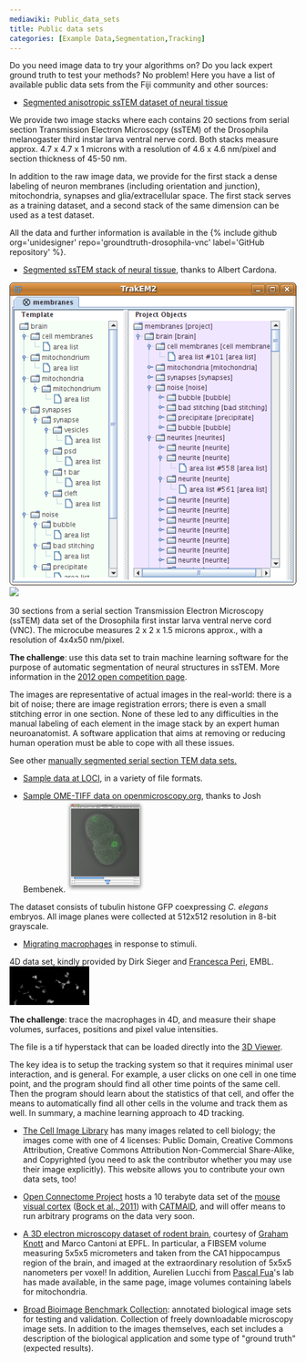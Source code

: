 ```yaml
---
mediawiki: Public_data_sets
title: Public data sets
categories: [Example Data,Segmentation,Tracking]
---
```


Do you need image data to try your algorithms on? Do you lack expert ground truth to test your methods? No problem! Here you have a list of available public data sets from the Fiji community and other sources:

-   [Segmented anisotropic ssTEM dataset of neural tissue](http://figshare.com/articles/Segmented_anisotropic_ssTEM_dataset_of_neural_tissue/856713)


We provide two image stacks where each contains 20 sections from serial section Transmission Electron Microscopy (ssTEM) of the Drosophila melanogaster third instar larva ventral nerve cord. Both stacks measure approx. 4.7 x 4.7 x 1 microns with a resolution of 4.6 x 4.6 nm/pixel and section thickness of 45-50 nm.

<!-- -->


In addition to the raw image data, we provide for the first stack a dense labeling of neuron membranes (including orientation and junction), mitochondria, synapses and glia/extracellular space. The first stack serves as a training dataset, and a second stack of the same dimension can be used as a test dataset.

<!-- -->


All the data and further information is available in the {% include github org='unidesigner' repo='groundtruth-drosophila-vnc' label='GitHub repository' %}.

-   [Segmented ssTEM stack of neural tissue](http://www.ini.uzh.ch/~acardona/data.html), thanks to Albert Cardona.

![](/media/plugins/trakem2-tree-datastructure.png) ![](/media/trakem2-display-s.jpg)


30 sections from a serial section Transmission Electron Microscopy (ssTEM) data set of the Drosophila first instar larva ventral nerve cord (VNC). The microcube measures 2 x 2 x 1.5 microns approx., with a resolution of 4x4x50 nm/pixel.

**The challenge**: use this data set to train machine learning software for the purpose of automatic segmentation of neural structures in ssTEM. More information in the [ 2012 open competition page](/events/isbi-2012-segmentation-challenge).

<!-- -->


The images are representative of actual images in the real-world: there is a bit of noise; there are image registration errors; there is even a small stitching error in one section. None of these led to any difficulties in the manual labeling of each element in the image stack by an expert human neuroanatomist. A software application that aims at removing or reducing human operation must be able to cope with all these issues.

<!-- -->


See other [manually segmented serial section TEM data sets.](http://www.incf.org/about/nodes/switzerland/data)

-   [Sample data at LOCI](http://loci.wisc.edu/software/sample-data), in a variety of file formats.

<!-- -->

-   [Sample OME-TIFF data on openmicroscopy.org](http://www.openmicroscopy.org/site/support/file-formats/ome-tiff/ome-tiff-data), thanks to Josh Bembenek.<img src="/media/plugins/tubhiswt4d.png" title="fig:C. elegans embryo coexpressing tubulin histone GFP" width="140" alt="C. elegans embryo coexpressing tubulin histone GFP" />


The dataset consists of tubulin histone GFP coexpressing *C. elegans* embryos. All image planes were collected at 512x512 resolution in 8-bit grayscale.

-   [Migrating macrophages](https://fiji.sc/datasets/migrating-macrophages.tif.tar.bz2) in response to stimuli.


4D data set, kindly provided by Dirk Sieger and [Francesca Peri](http://www.embl.de/research/units/dev_biology/peri/), EMBL.<img src="/media/plugins/migrating-macrophages.gif" title="fig:Macrophages in 4D" width="140" alt="Macrophages in 4D" />

**The challenge**: trace the macrophages in 4D, and measure their shape volumes, surfaces, positions and pixel value intensities.

The file is a tif hyperstack that can be loaded directly into the [3D Viewer](/plugins/3d-viewer).

The key idea is to setup the tracking system so that it requires minimal user interaction, and is general. For example, a user clicks on one cell in one time point, and the program should find all other time points of the same cell. Then the program should learn about the statistics of that cell, and offer the means to automatically find all other cells in the volume and track them as well. In summary, a machine learning approach to 4D tracking.

-   [The Cell Image Library](http://www.cellimagelibrary.org/) has many images related to cell biology; the images come with one of 4 licenses: Public Domain, Creative Commons Attribution, Creative Commons Attribution Non-Commercial Share-Alike, and Copyrighted (you need to ask the contributor whether you may use their image explicitly). This website allows you to contribute your own data sets, too!

<!-- -->

-   [Open Connectome Project](http://openconnectomeproject.org/) hosts a 10 terabyte data set of the [mouse visual cortex](http://openconnectomeproject.org/catmaid/?pid=4&zp=45&yp=268892&xp=256060&sid0=4&s0=8) ([Bock et al., 2011](http://www.nature.com/nature/journal/v471/n7337/full/nature09802.html)) with [CATMAID](http://www.catmaid.org/), and will offer means to run arbitrary programs on the data very soon.

<!-- -->

-   [A 3D electron microscopy dataset of rodent brain](https://www.epfl.ch/labs/cvlab/data/data-em/), courtesy of [Graham Knott](http://people.epfl.ch/graham.knott) and Marco Cantoni at EPFL. In particular, a FIBSEM volume measuring 5x5x5 micrometers and taken from the CA1 hippocampus region of the brain, and imaged at the extraordinary resolution of 5x5x5 nanometers per voxel! In addition, Aurelien Lucchi from [Pascal Fua](http://people.epfl.ch/pascal.fua/bio?lang=en)'s lab has made available, in the same page, image volumes containing labels for mitochondria.

<!-- -->

-   [Broad Bioimage Benchmark Collection](http://www.broadinstitute.org/bbbc/): annotated biological image sets for testing and validation. Collection of freely downloadable microscopy image sets. In addition to the images themselves, each set includes a description of the biological application and some type of "ground truth" (expected results).
